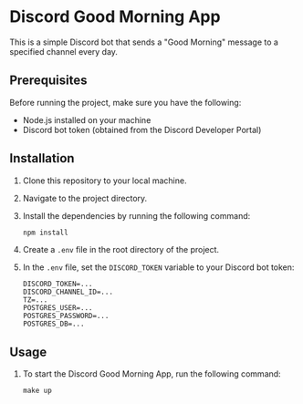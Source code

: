 # Discord Good Morning App

This is a simple Discord bot that sends a "Good Morning" message to a specified
channel every day.

## Prerequisites

Before running the project, make sure you have the following:

-   Node.js installed on your machine
-   Discord bot token (obtained from the Discord Developer Portal)

## Installation

1. Clone this repository to your local machine.
2. Navigate to the project directory.
3. Install the dependencies by running the following command:

    ```bash
    npm install
    ```

4. Create a `.env` file in the root directory of the project.
5. In the `.env` file, set the `DISCORD_TOKEN` variable to your Discord bot
   token:

    ```plaintext
    DISCORD_TOKEN=...
    DISCORD_CHANNEL_ID=...
    TZ=...
    POSTGRES_USER=...
    POSTGRES_PASSWORD=...
    POSTGRES_DB=...
    ```

## Usage

1. To start the Discord Good Morning App, run the following command:

    ```plaintext
    make up
    ```
    
